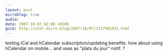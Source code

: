 ```yaml
---
layout: post
microblog: true
audio: 
date: 2007-10-07 02:00 +0200
guid: http://xtof.micro.blog/2007/10/07/t317981832.html
---
```

testing iCal and hCalendar subscription/updating benefits. how about using hCalendar on mobile... and uses as "plats du jour" notif. ?
